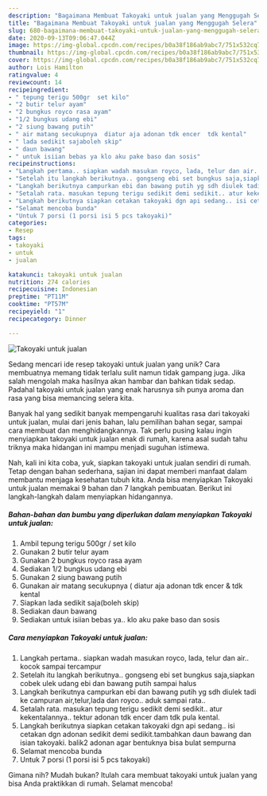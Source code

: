 ```yaml
---
description: "Bagaimana Membuat Takoyaki untuk jualan yang Menggugah Selera"
title: "Bagaimana Membuat Takoyaki untuk jualan yang Menggugah Selera"
slug: 680-bagaimana-membuat-takoyaki-untuk-jualan-yang-menggugah-selera
date: 2020-09-13T09:06:47.044Z
image: https://img-global.cpcdn.com/recipes/b0a38f186ab9abc7/751x532cq70/takoyaki-untuk-jualan-foto-resep-utama.jpg
thumbnail: https://img-global.cpcdn.com/recipes/b0a38f186ab9abc7/751x532cq70/takoyaki-untuk-jualan-foto-resep-utama.jpg
cover: https://img-global.cpcdn.com/recipes/b0a38f186ab9abc7/751x532cq70/takoyaki-untuk-jualan-foto-resep-utama.jpg
author: Lois Hamilton
ratingvalue: 4
reviewcount: 14
recipeingredient:
- " tepung terigu 500gr  set kilo"
- "2 butir telur ayam"
- "2 bungkus royco rasa ayam"
- "1/2 bungkus udang ebi"
- "2 siung bawang putih"
- " air matang secukupnya  diatur aja adonan tdk encer  tdk kental"
- " lada sedikit sajaboleh skip"
- " daun bawang"
- " untuk isiian bebas ya klo aku pake baso dan sosis"
recipeinstructions:
- "Langkah pertama.. siapkan wadah masukan royco, lada, telur dan air.. kocok sampai tercampur"
- "Setelah itu langkah berikutnya.. gongseng ebi set bungkus saja,siapkan cobek ulek udang ebi dan bawang putih sampai halus"
- "Langkah berikutnya campurkan ebi dan bawang putih yg sdh diulek tadi ke campuran air,telur,lada dan royco.. aduk sampai rata.."
- "Setalah rata. masukan tepung terigu sedikit demi sedikit.. atur kekentalannya.. tektur adonan tdk encer dam tdk pula kental."
- "Langkah berikutnya siapkan cetakan takoyaki dgn api sedang.. isi cetakan dgn adonan sedikit demi sedikit.tambahkan daun bawang dan isian takoyaki. balik2 adonan agar bentuknya bisa bulat sempurna"
- "Selamat mencoba bunda"
- "Untuk 7 porsi (1 porsi isi 5 pcs takoyaki)"
categories:
- Resep
tags:
- takoyaki
- untuk
- jualan

katakunci: takoyaki untuk jualan 
nutrition: 274 calories
recipecuisine: Indonesian
preptime: "PT11M"
cooktime: "PT57M"
recipeyield: "1"
recipecategory: Dinner

---
```



![Takoyaki untuk jualan](https://img-global.cpcdn.com/recipes/b0a38f186ab9abc7/751x532cq70/takoyaki-untuk-jualan-foto-resep-utama.jpg)

Sedang mencari ide resep takoyaki untuk jualan yang unik? Cara membuatnya memang tidak terlalu sulit namun tidak gampang juga. Jika salah mengolah maka hasilnya akan hambar dan bahkan tidak sedap. Padahal takoyaki untuk jualan yang enak harusnya sih punya aroma dan rasa yang bisa memancing selera kita.

Banyak hal yang sedikit banyak mempengaruhi kualitas rasa dari takoyaki untuk jualan, mulai dari jenis bahan, lalu pemilihan bahan segar, sampai cara membuat dan menghidangkannya. Tak perlu pusing kalau ingin menyiapkan takoyaki untuk jualan enak di rumah, karena asal sudah tahu triknya maka hidangan ini mampu menjadi suguhan istimewa.




Nah, kali ini kita coba, yuk, siapkan takoyaki untuk jualan sendiri di rumah. Tetap dengan bahan sederhana, sajian ini dapat memberi manfaat dalam membantu menjaga kesehatan tubuh kita. Anda bisa menyiapkan Takoyaki untuk jualan memakai 9 bahan dan 7 langkah pembuatan. Berikut ini langkah-langkah dalam menyiapkan hidangannya.

<!--inarticleads1-->

##### Bahan-bahan dan bumbu yang diperlukan dalam menyiapkan Takoyaki untuk jualan:

1. Ambil  tepung terigu 500gr / set kilo
1. Gunakan 2 butir telur ayam
1. Gunakan 2 bungkus royco rasa ayam
1. Sediakan 1/2 bungkus udang ebi
1. Gunakan 2 siung bawang putih
1. Gunakan  air matang secukupnya ( diatur aja adonan tdk encer &amp; tdk kental
1. Siapkan  lada sedikit saja(boleh skip)
1. Sediakan  daun bawang
1. Sediakan  untuk isiian bebas ya.. klo aku pake baso dan sosis




<!--inarticleads2-->

##### Cara menyiapkan Takoyaki untuk jualan:

1. Langkah pertama.. siapkan wadah masukan royco, lada, telur dan air.. kocok sampai tercampur
1. Setelah itu langkah berikutnya.. gongseng ebi set bungkus saja,siapkan cobek ulek udang ebi dan bawang putih sampai halus
1. Langkah berikutnya campurkan ebi dan bawang putih yg sdh diulek tadi ke campuran air,telur,lada dan royco.. aduk sampai rata..
1. Setalah rata. masukan tepung terigu sedikit demi sedikit.. atur kekentalannya.. tektur adonan tdk encer dam tdk pula kental.
1. Langkah berikutnya siapkan cetakan takoyaki dgn api sedang.. isi cetakan dgn adonan sedikit demi sedikit.tambahkan daun bawang dan isian takoyaki. balik2 adonan agar bentuknya bisa bulat sempurna
1. Selamat mencoba bunda
1. Untuk 7 porsi (1 porsi isi 5 pcs takoyaki)




Gimana nih? Mudah bukan? Itulah cara membuat takoyaki untuk jualan yang bisa Anda praktikkan di rumah. Selamat mencoba!
